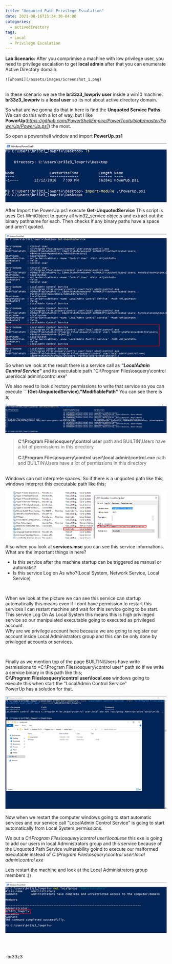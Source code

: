 ```yaml
---
title: "Unquoted Path Privilege Escalation"
date: 2021-08-16T15:34:30-04:00
categories:
  - activedirectory
tags:
  - Local
  - Privilege Escalation
---
```


**Lab Scenario:** After you comprimise a machine with low privilege user, you need to privilege escalation to get **local admin** after that you can enumerate Active Directory domain. 

 	![whoami](/assets/images/Screenshot_1.png)

<br>In these scenario we are the **br33z3_lowpriv user** inside a win10 machine. **br33z3_lowpriv** is a **local user** so its not about active directory domain.

So what are we gonna do that in here is find the **Unquoted Service Paths.** We can do this with a lot of way, but I like **PowerUp**(*https://github.com/PowerShellEmpire/PowerTools/blob/master/PowerUp/PowerUp.ps1*) the most.

So open a powershell window and import **PowerUp.ps1**

![PowerUp](/assets/images/Screenshot_2.png)

After Import the PowerUp.ps1 execute **Get-UnquotedService**
This script is uses Get-WmiObject to query all win32_service objects and extract out the binary pathname for each. Then checks if any binary paths have a space and aren't quoted.

![Get-UnquotedService](/assets/images/Screenshot_3.png)

So when we look at the result there is a service call as ***"LocalAdmin Control Service"*** and its executable path "C:\Program Files\osquery\control user\local admin\control.exe"<br>

We also need to look directory permissions to write that service so you can execute ```**(Get-UnquotedService)."ModifiablePath"**
You can see there is a;

![Modifiable-Path](/assets/images/Screenshot_4.png)

> **C:\Program Files\osquery\control user** path and BUILTIN\Users have a lot of permissions in this directory
<br><br>
> **C:\Program Files\osquery\control user\local admin\control.exe** path and BUILTIN\Users have a lot of permissions in this directory

<br>Windows can not interprete spaces. So if there is a unquoted path like this, windows interpret this executable path like this;

![Windows-Interpret](/assets/images/Screenshot_5.5.png)

Also when you look at **services.msc** you can see this service informations. What are the important things in here?

+ Is this service after the machine startup can be triggered as manual or automatic?
+ Is this service Log on As who?(Local System, Network Service, Local Service)
<br>

<p>When we look at the picture we can see this service can startup automatically this means even if I dont have permission to restart this services I can restart machine and wait for this service going to be start. This service Log On As Local System this means this is high privileged service so our manipulated executable going to executed as privileged account. <br>Why are we privilege account here because we are going to register our account inside Local Administrators group and this can be only done by privileged accounts or services.</p>
<br>

Finally as we mention top of the page BUILTIN\Users have write permissions to *C:\Program Files\osquery\control user\* path so if we write a service binary in this path like this;<br>
**C:\Program Files\osquery\control user\local.exe** windows going to execute this when start the "LocalAdmin Control Service"<br>
PowerUp has a solution for that. 

![Write-ServiceBinary](/assets/images/Screenshot_7.png)
<br>

Now when we restart the computer windows going to start automatic services and our service call "LocalAdmin Control Service" is going to start automatically from Local System permissions.<br>

We put a *C:\Program Files\osquery\control user\local.exe* this exe is going to add our users in local Administrators group and this service because of the Unquoted Path Service vulnerability goind to execute our malformed executable instead of *C:\Program Files\osquery\control user\local admin\control.exe*
<br>

Lets restart the machine and look at the Local Administrators group members :))

![Local Administrators Group Members](/assets/images/Screenshot_8.png)

<br><br>

-br33z3
